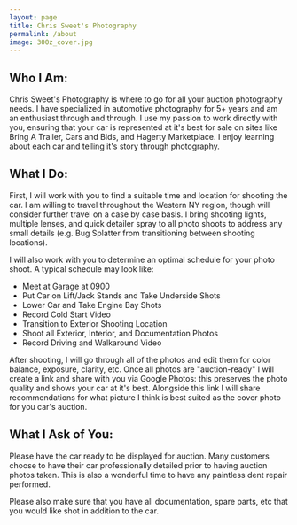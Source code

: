 ```yaml
---
layout: page
title: Chris Sweet's Photography
permalink: /about
image: 300z_cover.jpg
---
```


## Who I Am:
Chris Sweet's Photography is where to go for all your auction photography needs. I have specialized in automotive photography for 5+ years and am an enthusiast through and through. I use my passion to work directly with you, ensuring that your car is represented at it's best for sale on sites like Bring A Trailer, Cars and Bids, and Hagerty Marketplace. I enjoy learning about each car and telling it's story through photography.

## What I Do:
First, I will work with you to find a suitable time and location for shooting the car. I am willing to travel throughout the Western NY region, though will consider further travel on a case by case basis. I bring shooting lights, multiple lenses, and quick detailer spray to all photo shoots to address any small details (e.g. Bug Splatter from transitioning between shooting locations).

I will also work with you to determine an optimal schedule for your photo shoot. A typical schedule may look like:

* Meet at Garage at 0900
* Put Car on Lift/Jack Stands and Take Underside Shots
* Lower Car and Take Engine Bay Shots
* Record Cold Start Video
* Transition to Exterior Shooting Location
* Shoot all Exterior, Interior, and Documentation Photos
* Record Driving and Walkaround Video

After shooting, I will go through all of the photos and edit them for color balance, exposure, clarity, etc. Once all photos are "auction-ready" I will create a link and share with you via Google Photos: this preserves the photo quality and shows your car at it's best. Alongside this link I will share recommendations for what picture I think is best suited as the cover photo for you car's auction. 

## What I Ask of You:
Please have the car ready to be displayed for auction. Many customers choose to have their car professionally detailed prior to having auction photos taken. This is also a wonderful time to have any paintless dent repair performed.

Please also make sure that you have all documentation, spare parts, etc that you would like shot in addition to the car. 

